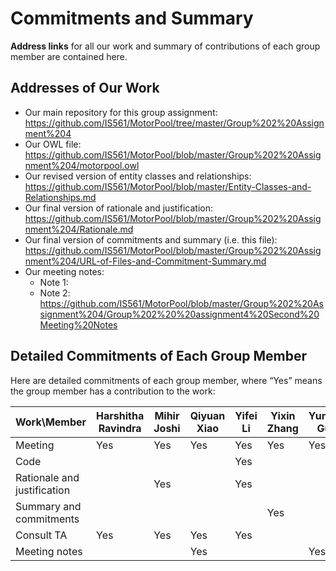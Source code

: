 # Commitments and Summary

__Address links__ for all our work and summary of contributions of each group member are contained here. 

## Addresses of Our Work
- Our main repository for this group assignment: https://github.com/IS561/MotorPool/tree/master/Group%202%20Assignment%204
- Our OWL file: https://github.com/IS561/MotorPool/blob/master/Group%202%20Assignment%204/motorpool.owl
- Our revised version of entity classes and relationships: https://github.com/IS561/MotorPool/blob/master/Entity-Classes-and-Relationships.md
- Our final version of rationale and justification: https://github.com/IS561/MotorPool/blob/master/Group%202%20Assignment%204/Rationale.md
- Our final version of commitments and summary (i.e. this file): https://github.com/IS561/MotorPool/blob/master/Group%202%20Assignment%204/URL-of-Files-and-Commitment-Summary.md
- Our meeting notes: 
	- Note 1: 
	- Note 2: https://github.com/IS561/MotorPool/blob/master/Group%202%20Assignment%204/Group%202%20%20assignment4%20Second%20Meeting%20Notes 

## Detailed Commitments of Each Group Member
Here are detailed commitments of each group member, where “Yes” means the group member has a contribution to the work:

| Work\Member | Harshitha Ravindra | Mihir Joshi | Qiyuan Xiao | Yifei Li | Yixin Zhang | Yunya Gu |
| ----------- | ------------------ | ----------- | ----------- | -------- | ----------- | -------- | 
| Meeting | Yes | Yes | Yes | Yes | Yes | Yes |
| Code |  |   |   | Yes |   |   |
| Rationale and justification|   | Yes | | Yes | |   |
| Summary and commitments|    |   |   |   | Yes |   | 
| Consult TA | Yes | Yes | Yes | Yes |  |  |
| Meeting notes |   |   | Yes | | | Yes |
